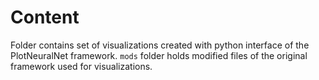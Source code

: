 # Content
Folder contains set of visualizations created with python interface of the PlotNeuralNet framework.
`mods` folder holds modified files of the original framework used for visualizations.